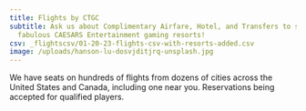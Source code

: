 ```yaml
---
title: Flights by CTGC
subtitle: Ask us about Complimentary Airfare, Hotel, and Transfers to several
  fabulous CAESARS Entertainment gaming resorts!
csv: _flightscsv/01-20-23-flights-csv-with-resorts-added.csv
image: /uploads/hanson-lu-dosvjditjrq-unsplash.jpg
---
```

We have seats on hundreds of flights from dozens of cities across the United States and Canada, including one near you. Reservations being accepted for qualified players.